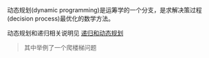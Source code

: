 动态规划(dynamic programming)是运筹学的一个分支，是求解决策过程(decision process)最优化的数学方法。

动态规划和递归相关说明见 [递归和动态规划](https://github.com/JTangming/blog/issues/31)
> 其中举例了一个爬楼梯问题